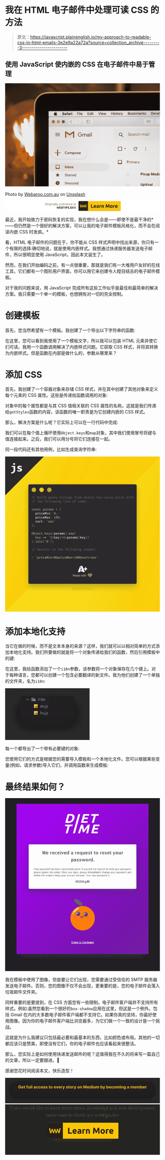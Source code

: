 # 我在 HTML 电子邮件中处理可读 CSS 的方法

> 原文：<https://javascript.plainenglish.io/my-approach-to-readable-css-in-html-emails-3e2e9a22a72a?source=collection_archive---------3----------------------->

## 使用 JavaScript 使内嵌的 CSS 在电子邮件中易于管理

![](img/02a63b27c937a2949c3038749c6f233c.png)

Photo by [Webaroo.com.au](https://unsplash.com/@webaroo?utm_source=medium&utm_medium=referral) on [Unsplash](https://unsplash.com?utm_source=medium&utm_medium=referral)

[![](img/c19cb3069af1beba3c93258d9fcfe139.png)](https://www.webtips.dev/my-approach-to-readable-css-in-html-emails)

最近，我开始致力于密码恢复的实现，我在想什么会是——即使不是最干净的*——但仍然是一个很好的解决方案，可以让我的电子邮件模板风格化，而不会在阅读内嵌 CSS 时发疯。*

看，HTML 电子邮件的问题在于，你不能从 CSS 样式声明中找出来源，你只有一个有限的选择:确切地说，就是使用内嵌样式。我想通过快递服务器发送电子邮件，所以很明显使用 JavaScript，因此本文诞生了。

然而，在我们开始编码之前，有一点很重要，那就是我们有一大堆用户友好的在线工具，它们都有一个图形用户界面，你可以用它来创建令人瞠目结舌的电子邮件模板。

对于我的问题来说，用 JavaScript 完成所有这些工作似乎是最佳和最简单的解决方案。我只需要一个单一的模板，也想拥有对一切的完全控制。

# 创建模板

首先，您当然希望有一个模板。我创建了一个导出以下字符串的函数:

在这里，您可以看到我使用了一个模板文字，所以我可以包装 HTML 元素并使它们可读。我用一个函数调用解决了内嵌样式问题。它获取 CSS 样式，并将其转换为内嵌样式。但是函数在内部是做什么的，参数从哪里来？

# 添加 CSS

首先，我创建了一个容器对象来存储 CSS 样式，并在其中创建了其他对象来定义每个元素的 CSS 属性。这些是传递给函数调用的对象:

对象中的每个属性都是与其 CSS 值相关联的 CSS 属性的名称。这就是我们传递给`getStyles`函数的内容，该函数的唯一职责是为它创建内嵌的 CSS 样式。

那么，解决方案是什么呢？它实际上可以在一行代码中完成:

我们可以在每个值上循环使用`Object.keys`和`map`对象，其中我们使用冒号将键与值连接起来。之后，我们可以用分号将它们连接在一起。

同一段代码还有其他用例，比如生成查询字符串:

![](img/146aaa37ca4c442ef7f7d814e31af5b5.png)

# 添加本地化支持

当它在做的时候，而不是文本本身的来源？这样，我们就可以以相对简单的方式添加本地化支持。我们所要做的就是将一个对象传递给我们的函数，然后引用模板中的键:

在这里，我给函数添加了一个`i18n`参数，该参数将一个对象保存在几个键上。对于每种语言，您都可以创建一个包含必要翻译的新文件。我为他们创建了一个单独的文件夹，名为`i18n`:

![](img/f87b99bcb4d8dc8330621f995fe1a5c8.png)

每一个都导出了一个带有必要键的对象:

您使用它们的方式是根据您的需要导入模板和一个本地化文件。您可以根据某些变量(例如，请求参数)导入它们，并调用函数来生成模板:

# 最终结果如何？

![](img/db78b794a34d729c76af49bc035c4027.png)

我在模板中使用了图像，但是要让它们出现，您需要通过受信任的 SMTP 服务器发送电子邮件。否则，您的图像不仅不会出现，更重要的是，您的电子邮件会落入垃圾邮件文件夹。

同样重要的是要提到，在 CSS 方面您有一些限制。电子邮件客户端并不支持所有样式。例如:虽然您看到一个很好的`box-shadow`应用在这里，但这是一个例外。包括 Gmail 在内的大多数电子邮件客户端都不支持它。如果你真的坚持，你最好使用图像。因为你的电子邮件客户端比浏览器多，为它们做一个一致的设计是一个挑战。

这就是为什么我建议只包括最必要和最基本的东西，比如颜色或布局。其他的一切都应该只是赞美，即使没有它们，你的电子邮件也应该看起来很整洁。

那么，您实际上是如何使用快递发送邮件的呢？这值得我在不久的将来写一篇自己的文章，所以一定要跟进。🍊

感谢您花时间阅读本文，快乐造型！

[![](img/e66c4cd6d9849ac0bd245f3fc39b65c6.png)](https://medium.com/@ferencalmasi/membership)[![](img/b0d8e0a0c2689a59aa62a677429b83b7.png)](http://webtips.dev/)